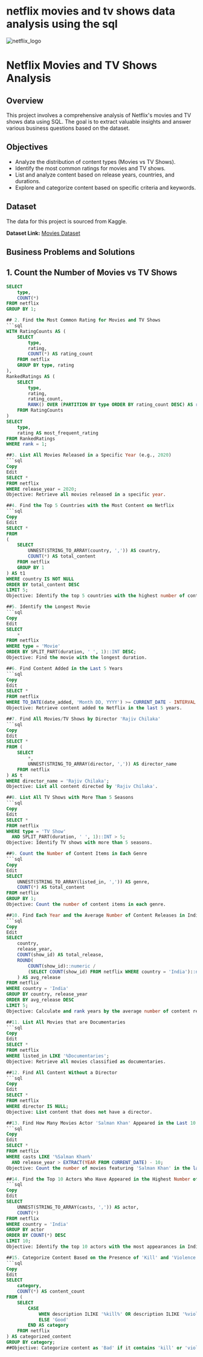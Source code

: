 # netflix movies and tv shows data analysis using the sql 
![netflix_logo](https://images.ctfassets.net/y2ske730sjqp/1aONibCke6niZhgPxuiilC/2c401b05a07288746ddf3bd3943fbc76/BrandAssets_Logos_01-Wordmark.jpg?w=940)



# Netflix Movies and TV Shows Analysis

## Overview
This project involves a comprehensive analysis of Netflix's movies and TV shows data using SQL. The goal is to extract valuable insights and answer various business questions based on the dataset.

## Objectives
- Analyze the distribution of content types (Movies vs TV Shows).
- Identify the most common ratings for movies and TV shows.
- List and analyze content based on release years, countries, and durations.
- Explore and categorize content based on specific criteria and keywords.

## Dataset
The data for this project is sourced from Kaggle.

**Dataset Link:** [Movies Dataset](https://www.kaggle.com/)


## Business Problems and Solutions
## 1. Count the Number of Movies vs TV Shows
```sql
SELECT 
    type,
    COUNT(*)
FROM netflix
GROUP BY 1;

## 2. Find the Most Common Rating for Movies and TV Shows
```sql
WITH RatingCounts AS (
    SELECT 
        type,
        rating,
        COUNT(*) AS rating_count
    FROM netflix
    GROUP BY type, rating
),
RankedRatings AS (
    SELECT 
        type,
        rating,
        rating_count,
        RANK() OVER (PARTITION BY type ORDER BY rating_count DESC) AS rank
    FROM RatingCounts
)
SELECT 
    type,
    rating AS most_frequent_rating
FROM RankedRatings
WHERE rank = 1;

##3. List All Movies Released in a Specific Year (e.g., 2020)
```sql
Copy
Edit
SELECT * 
FROM netflix
WHERE release_year = 2020;
Objective: Retrieve all movies released in a specific year.

##4. Find the Top 5 Countries with the Most Content on Netflix
```sql
Copy
Edit
SELECT * 
FROM
(
    SELECT 
        UNNEST(STRING_TO_ARRAY(country, ',')) AS country,
        COUNT(*) AS total_content
    FROM netflix
    GROUP BY 1
) AS t1
WHERE country IS NOT NULL
ORDER BY total_content DESC
LIMIT 5;
Objective: Identify the top 5 countries with the highest number of content items.

##5. Identify the Longest Movie
```sql
Copy
Edit
SELECT 
    *
FROM netflix
WHERE type = 'Movie'
ORDER BY SPLIT_PART(duration, ' ', 1)::INT DESC;
Objective: Find the movie with the longest duration.

##6. Find Content Added in the Last 5 Years
```sql
Copy
Edit
SELECT *
FROM netflix
WHERE TO_DATE(date_added, 'Month DD, YYYY') >= CURRENT_DATE - INTERVAL '5 years';
Objective: Retrieve content added to Netflix in the last 5 years.

##7. Find All Movies/TV Shows by Director 'Rajiv Chilaka'
```sql
Copy
Edit
SELECT *
FROM (
    SELECT 
        *,
        UNNEST(STRING_TO_ARRAY(director, ',')) AS director_name
    FROM netflix
) AS t
WHERE director_name = 'Rajiv Chilaka';
Objective: List all content directed by 'Rajiv Chilaka'.

##8. List All TV Shows with More Than 5 Seasons
```sql
Copy
Edit
SELECT *
FROM netflix
WHERE type = 'TV Show'
  AND SPLIT_PART(duration, ' ', 1)::INT > 5;
Objective: Identify TV shows with more than 5 seasons.

##9. Count the Number of Content Items in Each Genre
```sql
Copy
Edit
SELECT 
    UNNEST(STRING_TO_ARRAY(listed_in, ',')) AS genre,
    COUNT(*) AS total_content
FROM netflix
GROUP BY 1;
Objective: Count the number of content items in each genre.

##10. Find Each Year and the Average Number of Content Releases in India on Netflix
```sql
Copy
Edit
SELECT 
    country,
    release_year,
    COUNT(show_id) AS total_release,
    ROUND(
        COUNT(show_id)::numeric /
        (SELECT COUNT(show_id) FROM netflix WHERE country = 'India')::numeric * 100, 2
    ) AS avg_release
FROM netflix
WHERE country = 'India'
GROUP BY country, release_year
ORDER BY avg_release DESC
LIMIT 5;
Objective: Calculate and rank years by the average number of content releases by India.

##11. List All Movies that are Documentaries
```sql
Copy
Edit
SELECT * 
FROM netflix
WHERE listed_in LIKE '%Documentaries';
Objective: Retrieve all movies classified as documentaries.

##12. Find All Content Without a Director
```sql
Copy
Edit
SELECT * 
FROM netflix
WHERE director IS NULL;
Objective: List content that does not have a director.

##13. Find How Many Movies Actor 'Salman Khan' Appeared in the Last 10 Years
```sql
Copy
Edit
SELECT * 
FROM netflix
WHERE casts LIKE '%Salman Khan%'
  AND release_year > EXTRACT(YEAR FROM CURRENT_DATE) - 10;
Objective: Count the number of movies featuring 'Salman Khan' in the last 10 years.

##14. Find the Top 10 Actors Who Have Appeared in the Highest Number of Movies Produced in India
```sql
Copy
Edit
SELECT 
    UNNEST(STRING_TO_ARRAY(casts, ',')) AS actor,
    COUNT(*)
FROM netflix
WHERE country = 'India'
GROUP BY actor
ORDER BY COUNT(*) DESC
LIMIT 10;
Objective: Identify the top 10 actors with the most appearances in Indian-produced movies.

##15. Categorize Content Based on the Presence of 'Kill' and 'Violence' Keywords
```sql
Copy
Edit
SELECT 
    category,
    COUNT(*) AS content_count
FROM (
    SELECT 
        CASE 
            WHEN description ILIKE '%kill%' OR description ILIKE '%violence%' THEN 'Bad'
            ELSE 'Good'
        END AS category
    FROM netflix
) AS categorized_content
GROUP BY category;
##Objective: Categorize content as 'Bad' if it contains 'kill' or 'violence' and 'Good' otherwise. Count the number of items in each category.



